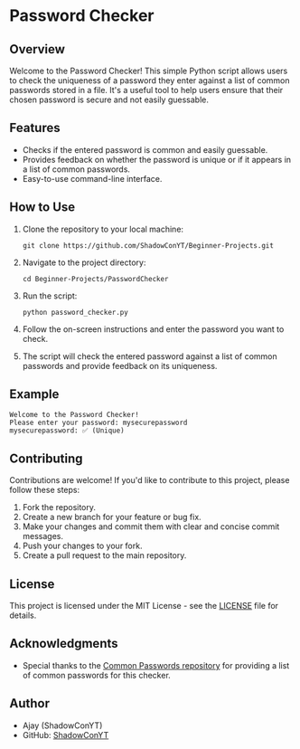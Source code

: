 # Password Checker

## Overview

Welcome to the Password Checker! This simple Python script allows users to check the uniqueness of a password they enter against a list of common passwords stored in a file. It's a useful tool to help users ensure that their chosen password is secure and not easily guessable.

## Features

- Checks if the entered password is common and easily guessable.
- Provides feedback on whether the password is unique or if it appears in a list of common passwords.
- Easy-to-use command-line interface.

## How to Use

1. Clone the repository to your local machine:

   ```shell
   git clone https://github.com/ShadowConYT/Beginner-Projects.git
   ```

2. Navigate to the project directory:

   ```shell
   cd Beginner-Projects/PasswordChecker
   ```

3. Run the script:

   ```shell
   python password_checker.py
   ```

4. Follow the on-screen instructions and enter the password you want to check.

5. The script will check the entered password against a list of common passwords and provide feedback on its uniqueness.

## Example

```shell
Welcome to the Password Checker!
Please enter your password: mysecurepassword
mysecurepassword: ✅ (Unique)
```

## Contributing

Contributions are welcome! If you'd like to contribute to this project, please follow these steps:

1. Fork the repository.
2. Create a new branch for your feature or bug fix.
3. Make your changes and commit them with clear and concise commit messages.
4. Push your changes to your fork.
5. Create a pull request to the main repository.

## License

This project is licensed under the MIT License - see the [LICENSE](LICENSE) file for details.

## Acknowledgments

- Special thanks to the [Common Passwords repository](https://github.com/danielmiessler/SecLists) for providing a list of common passwords for this checker.

## Author

- Ajay (ShadowConYT)
- GitHub: [ShadowConYT](https://github.com/ShadowConYT)
